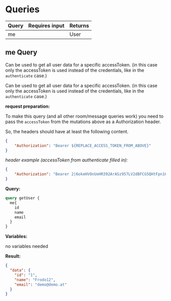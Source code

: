 
# Queries

| Query | Requires input | Returns |
| ------  | ----- | ----- |
| me |  | User |


## me Query

Can be used to get all user data for a specific accessToken.
(in this case only the accessToken is used instead of the credentials, like in the `authenticate` case.)

Can be used to get all user data for a specific accessToken.
(in this case only the accessToken is used instead of the credentials, like in the `authenticate` case.)

**request preparation:**

To make this query (and all other room/message queries work) you need to pass the `accessToken` from the mutations above as a Authorization header.

So, the headers should have at least the following content.
```json
{
    "Authorization": "Bearer ${REPLACE_ACCESS_TOKEN_FROM_ABOVE}"
}
```

_header example (accessToken from authenticate filled in):_
```json
{
    "Authorization": "Bearer 2|6okeHVOnUeHR392ArASz957LV2dBFCG5QHtFpn16"
}
```


**Query:**
```graphql
query getUser {
  me{
    id
    name
    email
  }
}
```

**Variables:**

no variables needed


**Result:**
```json
{
  "data": {
    "id": "1",
    "name": "Frodo12",
    "email": "demo@demo.at"
  }
}
```
